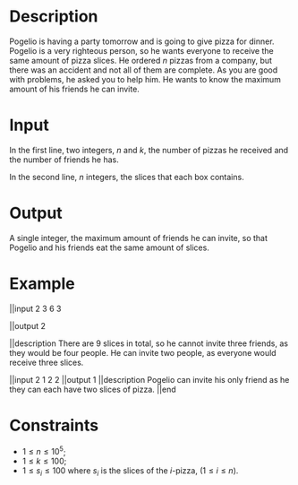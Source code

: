# Description
Pogelio is having a party tomorrow and is going to give pizza for dinner. Pogelio is a very righteous person, so he wants everyone to receive the same amount of pizza slices. He ordered $n$ pizzas from a company, but there was an accident and not all of them are complete. As you are good with problems, he asked you to help him. He wants to know the maximum amount of his friends he can invite. 

# Input
In the first line, two integers, $n$ and $k$, the number of pizzas he received and the number of friends he has. 

In the second line, $n$ integers, the slices that each box contains. 

# Output
A single integer, the maximum amount of friends he can invite, so that Pogelio and his friends eat the same amount of slices. 

# Example
||input
2 3
6 3

||output
2

||description
There are 9 slices in total, so he cannot invite three friends, as they would be four people. He can invite two people, as everyone would receive three slices. 

||input
2 1
2 2
||output
1
||description
Pogelio can invite his only friend as he they can each have two slices of pizza. 
||end

# Constraints
* $1 \leq n \leq 10^5$;
* $1 \leq k \leq 100$;
* $1 \leq s_i \leq 100$ where $s_i$ is the slices of the $i$-pizza, ($1 \leq i \leq n$).
